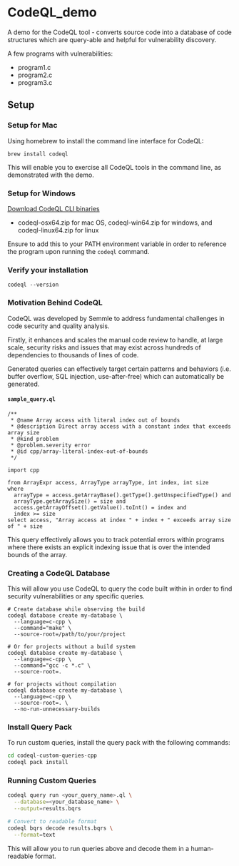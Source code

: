 # CodeQL_demo
A demo for the CodeQL tool - converts source code into a database of code structures which are query-able and helpful for vulnerability discovery.

A few programs with vulnerabilities:
- program1.c
- program2.c
- program3.c

## Setup

### Setup for Mac
Using homebrew to install the command line interface for CodeQL:
```
brew install codeql
```
This will enable you to exercise all CodeQL tools in the command line, as demonstrated with the demo.

### Setup for Windows
[Download CodeQL CLI binaries](https://github.com/github/codeql-cli-binaries/releases)
- codeql-osx64.zip for mac OS, codeql-win64.zip for windows, and codeql-linux64.zip for linux

Ensure to add this to your PATH environment variable in order to reference the program upon running the `codeql` command.

### Verify your installation
```
codeql --version
```

### Motivation Behind CodeQL
CodeQL was developed by Semmle to address fundamental challenges in code security and quality analysis.

Firstly, it enhances and scales the manual code review to handle, at large scale, security risks and issues that may exist across hundreds of dependencies to thousands of lines of code.

Generated queries can effectively target certain patterns and behaviors (i.e. buffer overflow, SQL injection, use-after-free) which can automatically be generated.

#### `sample_query.ql`
```ql
/**
 * @name Array access with literal index out of bounds
 * @description Direct array access with a constant index that exceeds array size
 * @kind problem
 * @problem.severity error
 * @id cpp/array-literal-index-out-of-bounds
 */

import cpp

from ArrayExpr access, ArrayType arrayType, int index, int size
where
  arrayType = access.getArrayBase().getType().getUnspecifiedType() and
  arrayType.getArraySize() = size and
  access.getArrayOffset().getValue().toInt() = index and
  index >= size
select access, "Array access at index " + index + " exceeds array size of " + size
```

This query effectively allows you to track potential errors within programs where there exists an explicit indexing issue that is over the intended bounds of the array.

### Creating a CodeQL Database
This will allow you use CodeQL to query the code built within in order to find security vulnerabilities or any specific queries.
```
# Create database while observing the build
codeql database create my-database \
  --language=c-cpp \
  --command="make" \
  --source-root=/path/to/your/project

# Or for projects without a build system
codeql database create my-database \
  --language=c-cpp \
  --command="gcc -c *.c" \
  --source-root=.

# for projects without compilation
codeql database create my-database \
  --language=c-cpp \
  --source-root=. \
  --no-run-unnecessary-builds
```

### Install Query Pack
To run custom queries, install the query pack with the following commands:
```bash
cd codeql-custom-queries-cpp
codeql pack install
```

### Running Custom Queries
```bash
codeql query run <your_query_name>.ql \
  --database=<your_database_name> \
  --output=results.bqrs

# Convert to readable format
codeql bqrs decode results.bqrs \
  --format=text
```

This will allow you to run queries above and decode them in a human-readable format.
